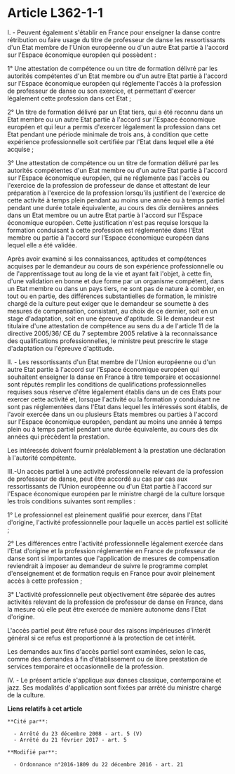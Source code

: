 # Article L362-1-1

I. - Peuvent également s'établir en France pour enseigner la danse contre rétribution ou faire usage du titre de professeur
de danse les ressortissants d'un Etat membre de l'Union européenne ou d'un autre Etat partie à l'accord sur l'Espace
économique européen qui possèdent : 

1° Une attestation de compétence ou un titre de formation délivré par les autorités compétentes d'un Etat membre ou d'un
autre Etat partie à l'accord sur l'Espace économique européen qui réglemente l'accès à la profession de professeur de danse
ou son exercice, et permettant d'exercer légalement cette profession dans cet Etat ; 

2° Un titre de formation délivré par un Etat tiers, qui a été reconnu dans un Etat membre ou un autre Etat partie à l'accord
sur l'Espace économique européen et qui leur a permis d'exercer légalement la profession dans cet Etat pendant une période
minimale de trois ans, à condition que cette expérience professionnelle soit certifiée par l'Etat dans lequel elle a été
acquise ; 

3° Une attestation de compétence ou un titre de formation délivré par les autorités compétentes d'un Etat membre ou d'un
autre Etat partie à l'accord sur l'Espace économique européen, qui ne réglemente pas l'accès ou l'exercice de la profession
de professeur de danse et attestant de leur préparation à l'exercice de la profession lorsqu'ils justifient de l'exercice de
cette activité à temps plein pendant au moins une année ou à temps partiel pendant une durée totale équivalente, au cours des
dix dernières années dans un Etat membre ou un autre Etat partie à l'accord sur l'Espace économique européen. Cette
justification n'est pas requise lorsque la formation conduisant à cette profession est réglementée dans l'Etat membre ou
partie à l'accord sur l'Espace économique européen dans lequel elle a été validée. 

Après avoir examiné si les connaissances, aptitudes et compétences acquises par le demandeur au cours de son expérience
professionnelle ou de l'apprentissage tout au long de la vie et ayant fait l'objet, à cette fin, d'une validation en bonne et
due forme par un organisme compétent, dans un Etat membre ou dans un pays tiers, ne sont pas de nature à combler, en tout ou
en partie, des différences substantielles de formation, le ministre chargé de la culture peut exiger que le demandeur se
soumette à des mesures de compensation, consistant, au choix de ce dernier, soit en un stage d'adaptation, soit en une
épreuve d'aptitude. Si le demandeur est titulaire d'une attestation de compétence au sens du a de l'article 11 de la
directive 2005/36/ CE du 7 septembre 2005 relative à la reconnaissance des qualifications professionnelles, le ministre peut
prescrire le stage d'adaptation ou l'épreuve d'aptitude. 

II. - Les ressortissants d'un Etat membre de l'Union européenne ou d'un autre Etat partie à l'accord sur l'Espace économique
européen qui souhaitent enseigner la danse en France à titre temporaire et occasionnel sont réputés remplir les conditions de
qualifications professionnelles requises sous réserve d'être légalement établis dans un de ces Etats pour exercer cette
activité et, lorsque l'activité ou la formation y conduisant ne sont pas réglementées dans l'Etat dans lequel les intéressés
sont établis, de l'avoir exercée dans un ou plusieurs Etats membres ou parties à l'accord sur l'Espace économique européen,
pendant au moins une année à temps plein ou à temps partiel pendant une durée équivalente, au cours des dix années qui
précèdent la prestation. 

Les intéressés doivent fournir préalablement à la prestation une déclaration à l'autorité compétente. 

III.-Un accès partiel à une activité professionnelle relevant de la profession de professeur de danse, peut être accordé au
cas par cas aux ressortissants de l'Union européenne ou d'un Etat partie à l'accord sur l'Espace économique européen par le
ministre chargé de la culture lorsque les trois conditions suivantes sont remplies : 

1° Le professionnel est pleinement qualifié pour exercer, dans l'Etat d'origine, l'activité professionnelle pour laquelle un
accès partiel est sollicité ; 

2° Les différences entre l'activité professionnelle légalement exercée dans l'Etat d'origine et la profession réglementée en
France de professeur de danse sont si importantes que l'application de mesures de compensation reviendrait à imposer au
demandeur de suivre le programme complet d'enseignement et de formation requis en France pour avoir pleinement accès à cette
profession ; 

3° L'activité professionnelle peut objectivement être séparée des autres activités relevant de la profession de professeur de
danse en France, dans la mesure où elle peut être exercée de manière autonome dans l'Etat d'origine. 

L'accès partiel peut être refusé pour des raisons impérieuses d'intérêt général si ce refus est proportionné à la protection
de cet intérêt. 

Les demandes aux fins d'accès partiel sont examinées, selon le cas, comme des demandes à fin d'établissement ou de libre
prestation de services temporaire et occasionnelle de la profession.

IV. - Le présent article s'applique aux danses classique, contemporaine et jazz. Ses modalités d'application sont fixées par
arrêté du ministre chargé de la culture.

**Liens relatifs à cet article**

	**Cité par**:

	  - Arrêté du 23 décembre 2008 - art. 5 (V)
	  - Arrêté du 21 février 2017 - art. 5

	**Modifié par**:

	  - Ordonnance n°2016-1809 du 22 décembre 2016 - art. 21
